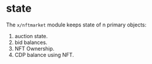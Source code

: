 # state

The `x/nftmarket` module keeps state of n primary objects:

1. auction state.
1. bid balances.
1. NFT Ownership.
1. CDP balance using NFT.

